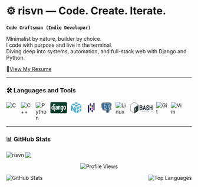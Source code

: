 # ⚙️ risvn — Code. Create. Iterate.

**` Code Craftsman (Indie Developer) `**

Minimalist by nature, builder by choice.  
I code with purpose and live in the terminal.  
Diving deep into systems, automation, and full-stack web with Django and Python.

 📰[View My Resume](https://risvn.github.io/risvn/)

---

### 🛠️ Languages and Tools

<img align="left" alt="C" width="30px" style="padding-right:10px;" src="https://cdn.jsdelivr.net/gh/devicons/devicon/icons/c/c-original.svg"/>
<img align="left" alt="C++" width="30px" style="padding-right:10px;" src="https://cdn.jsdelivr.net/gh/devicons/devicon/icons/cplusplus/cplusplus-original.svg"/>
<img align="left" alt="Python" width="30px" style="padding-right:10px;" src="https://cdn.jsdelivr.net/gh/devicons/devicon/icons/python/python-plain.svg"/>
<img align="left" alt="Django" width="45px" height="30px" style="padding-right:10px;" src="assets/icons/django.png"/>
<img align="left" alt="Numpy" width="30px" style="padding-right:10px;" src="https://github.com/devicons/devicon/blob/v2.16.0/icons/numpy/numpy-plain.svg"/>
<img align="left" alt="Pandas" width="32px" height="30px" style="padding-right:10px;" src="assets/icons/Pandas.svg"/>
<img align="left" alt="PostgreSQL" width="30px" style="padding-right:10px;" src="https://github.com/devicons/devicon/blob/v2.16.0/icons/postgresql/postgresql-original.svg"/>
<img align="left" alt="Linux" width="30px" style="padding-right:10px;" src="https://cdn.jsdelivr.net/gh/devicons/devicon/icons/linux/linux-original.svg"/>
<img align="left" alt="Bash" width="60px" height="30px" style="padding-right:10px;" src="assets/icons/bash.svg"/>
<img align="left" alt="Git" width="30px" style="padding-right:10px;" src="https://cdn.jsdelivr.net/gh/devicons/devicon/icons/git/git-original.svg"/>
<img align="left" alt="Vim" width="30px" style="padding-right:10px;" src="https://cdn.jsdelivr.net/gh/devicons/devicon/icons/vim/vim-original.svg"/>
<br /><br /><br />

---

### 📊 GitHub Stats


<p>
  <img align="center" src="https://github-readme-stats.vercel.app/api?username=risvn&show_icons=true&rank_icon=github&locale=en&theme=gruvbox&hide_border=true&bg_color=0D1117" alt="risvn" />
  <img align="center" src="https://github-readme-stats.vercel.app/api/top-langs/?username=risvn&langs_count=8&count_private=true&layout=compact&theme=gruvbox&hide_border=true&bg_color=0D1117" />
</p>


<p align="center">
  <img src="https://komarev.com/ghpvc/?username=risvn&color=brightgreen" alt="Profile Views" />
</p>

<p align="center">
  <img align="left" src="https://github-readme-stats.vercel.app/api?username=risvn&show_icons=true&rank_icon=github&locale=en&theme=gruvbox&hide_border=true&bg_color=0D1117" alt="GitHub Stats" />
  <img align="right" src="https://github-readme-stats.vercel.app/api/top-langs/?username=risvn&layout=compact&langs_count=8&count_private=true&theme=gruvbox&hide_border=true&bg_color=0D1117" alt="Top Languages" />
</p>


